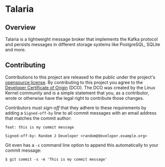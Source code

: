 # Talaria

## Overview
Talaria is a lightweight message broker that implements the Kafka protocol and persists messages in different storage systems like PostgreSQL, SQLite and more.


## Contributing

Contributions to this project are released to the public under the project's [opensource license](LICENSE.md).
By contributing to this project you agree to the [Developer Certificate of Origin](https://developercertificate.org/) (DCO).
The DCO was created by the Linux Kernel community and is a simple statement that you, as a contributor, wrote or otherwise have the legal right to contribute those changes.

Contributors must _sign-off_ that they adhere to these requirements by adding a `Signed-off-by` line to all commit messages with an email address that matches the commit author:

```
feat: this is my commit message

Signed-off-by: Random J Developer <random@developer.example.org>
```

Git even has a `-s` command line option to append this automatically to your
commit message:

```
$ git commit -s -m 'This is my commit message'
```
